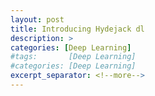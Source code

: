 ```yaml
---
layout: post
title: Introducing Hydejack dl
description: >
categories: [Deep Learning]
#tags:       [Deep Learning]
#categories: [Deep Learning]
excerpt_separator: <!--more-->
---
```

